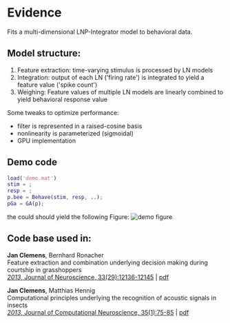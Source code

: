 # Evidence
Fits a multi-dimensional LNP-Integrator model to behavioral data.

## Model structure:
1. Feature extraction: time-varying stimulus is processed by LN models
2. Integration: output of each LN ('firing rate') is integrated to yield a feature value ('spike count')
3. Weighing: Feature values of multiple LN models are linearly combined to yield behavioral response value

Some tweaks to optimize performance:
- filter is represented in a raised-cosine basis
- nonlinearity is parameterized (sigmoidal)
- GPU implementation

## Demo code
```matlab
load('demo.mat')
stim = ;
resp = ;
p.bee = Behave(stim, resp, ..);
pGa = GA(p);
```

the could should yield the following Figure:
![demo figure](demo.png)


## Code base used in:
__Jan Clemens__, Bernhard Ronacher  
Feature extraction and combination underlying decision making during courtship in grasshoppers   
[_2013_, Journal of Neuroscience, 33(29):12136-12145](http://www.jneurosci.org/content/33/29/12136.abstract) | [pdf](http://www.princeton.edu/~janc/pdf/clemens_2013_feature.pdf)

__Jan Clemens__, Matthias Hennig  
Computational principles underlying the recognition of acoustic signals in insects   
[_2013_, Journal of Computational Neuroscience, 35(1):75-85](http://link.springer.com/article/10.1007/s10827-013-0441-0) | [pdf](http://www.princeton.edu/~janc/pdf/clemens_2013_computational.pdf)
